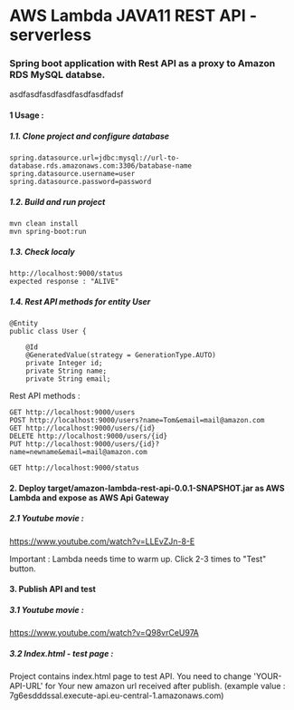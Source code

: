 # AWS Lambda JAVA11 REST API - serverless

### Spring boot application with Rest API as a proxy to Amazon RDS MySQL databse.
asdfasdfasdfasdfasdfasdfadsf
#### 1 Usage :

##### 1.1. Clone project and configure database

    spring.datasource.url=jdbc:mysql://url-to-database.rds.amazonaws.com:3306/batabase-name
    spring.datasource.username=user
    spring.datasource.password=password

##### 1.2. Build and run project

    mvn clean install
    mvn spring-boot:run

##### 1.3. Check localy

    http://localhost:9000/status
    expected response : "ALIVE"

##### 1.4. Rest API methods for entity User

    @Entity
    public class User {
    
        @Id
        @GeneratedValue(strategy = GenerationType.AUTO)
        private Integer id;
        private String name;
        private String email;

Rest API methods :

    GET http://localhost:9000/users
    POST http://localhost:9000/users?name=Tom&email=mail@amazon.com
    GET http://localhost:9000/users/{id}
    DELETE http://localhost:9000/users/{id}
    PUT http://localhost:9000/users/{id}?name=newname&email=mail@amazon.com
    
    GET http://localhost:9000/status

#### 2. Deploy target/amazon-lambda-rest-api-0.0.1-SNAPSHOT.jar as AWS Lambda and expose as AWS Api Gateway

##### 2.1 Youtube movie :

https://www.youtube.com/watch?v=LLEvZJn-8-E

Important : Lambda needs time to warm up. Click 2-3 times to "Test" button.

#### 3. Publish API and test

##### 3.1 Youtube movie :

https://www.youtube.com/watch?v=Q98vrCeU97A

##### 3.2 Index.html - test page :

Project contains index.html page to test API. You need to change 'YOUR-API-URL' for Your new amazon url received after
publish. (example value : 7g6esdddssal.execute-api.eu-central-1.amazonaws.com)
